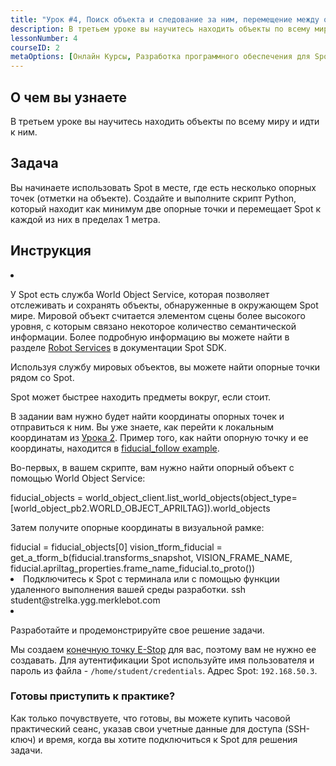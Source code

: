 ```yaml
---
title: "Урок #4, Поиск объекта и следование за ним, перемещение между объектами"
description: В третьем уроке вы научитесь находить объекты по всему миру и идти к ним.
lessonNumber: 4
courseID: 2
metaOptions: [Онлайн Курсы, Разработка программного обеспечения для Spot от Boston Dynamics]
---
```


<section class="container__reg">

## О чем вы узнаете

В третьем уроке вы научитесь находить объекты по всему миру и идти к ним.

</section>


<section class="container__reg">

## Задача

Вы начинаете использовать Spot в месте, где есть несколько опорных точек (отметки на объекте). Создайте и выполните скрипт Python, который находит как минимум две опорные точки и перемещает Spot к каждой из них в пределах 1 метра.

</section>

<section class="container__reg">

## Инструкция

<List type="numbers">

<li>

У Spot есть служба World Object Service, которая позволяет отслеживать и сохранять объекты, обнаруженные в окружающем Spot мире. Мировой объект считается элементом сцены более высокого уровня, с которым связано некоторое количество семантической информации. Более подробную информацию вы можете найти в разделе [Robot Services](https://dev.bostondynamics.com/docs/concepts/robot_services#world-object) в документации Spot SDK.

Используя службу мировых объектов, вы можете найти опорные точки рядом со Spot.

Spot может быстрее находить предметы вокруг, если стоит.

В задании вам нужно будет найти координаты опорных точек и отправиться к ним. Вы уже знаете, как перейти к локальным координатам из [Урока 2](/online-courses/boston-dynamics-course/3-remote-controlled-and-programmed-motion). Пример того, как найти опорную точку и ее координаты, находится в [fiducial_follow example](https://github.com/boston-dynamics/spot-sdk/blob/7ce5c5f31f4e1e45e9ff4be29fb097e258b75919/python/examples/fiducial_follow/fiducial_follow.py).

Во-первых, в вашем скрипте, вам нужно найти опорный объект с помощью World Object Service:

<lessonCodeWrapper language="python" codeClass="big-code">
fiducial_objects = world_object_client.list_world_objects(object_type=[world_object_pb2.WORLD_OBJECT_APRILTAG]).world_objects
</lessonCodeWrapper>


Затем получите опорные координаты в визуальной рамке:

<lessonCodeWrapper language="python" codeClass="big-code">
fiducial = fiducial_objects[0]
vision_tform_fiducial = get_a_tform_b(fiducial.transforms_snapshot, VISION_FRAME_NAME, fiducial.apriltag_properties.frame_name_fiducial.to_proto())
</lessonCodeWrapper>

</li>

<li>
Подключитесь к Spot с терминала или с помощью функции удаленного выполнения вашей среды разработки.

<lessonCodeWrapper language="bash">
ssh student@strelka.ygg.merklebot.com
</lessonCodeWrapper>

</li>

<li>

Разработайте и продемонстрируйте свое решение задачи.

Мы создаем [конечную точку E-Stop](https://dev.bostondynamics.com/python/examples/estop/readme) для вас, поэтому вам не нужно ее создавать. Для аутентификации Spot используйте имя пользователя и пароль из файла - <code>/home/student/credentials</code>. Адрес Spot: <code>192.168.50.3</code>.

</li>

</List>
</section>

<section class="container__reg">

### Готовы приступить к практике?

Как только почувствуете, что готовы, вы можете купить часовой практический сеанс, указав свои учетные данные для доступа (SSH-ключ) и время, когда вы хотите подключиться к Spot для решения задачи.

##### <LessonButtonLink src="https://dapp.spot-sdk.education/#/checkout" text="Арендовать Spot" />

</section>